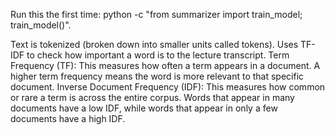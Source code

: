 Run this the first time: python -c "from summarizer import train_model; train_model()".

Text is tokenized (broken down into smaller units called tokens).
Uses TF-IDF to check how important a word is to the lecture transcript.
Term Frequency (TF):
This measures how often a term appears in a document. A higher term frequency means the word is more relevant to that specific document.
Inverse Document Frequency (IDF):
This measures how common or rare a term is across the entire corpus. Words that appear in many documents have a low IDF, while words that appear in only a few documents have a high IDF. 
